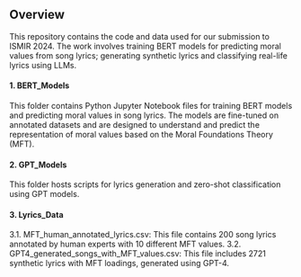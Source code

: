 ## Overview
This repository contains the code and data used for our submission to ISMIR 2024. 
The work involves training BERT models for predicting moral values from song lyrics; generating synthetic lyrics and classifying real-life lyrics using LLMs. 

#### 1. BERT_Models
This folder contains Python Jupyter Notebook files for training BERT models and predicting moral values in song lyrics. 
The models are fine-tuned on annotated datasets and are designed to understand and predict the representation of moral values based on the Moral Foundations Theory (MFT).

#### 2. GPT_Models
This folder hosts scripts for lyrics generation and zero-shot classification using GPT models.

#### 3. Lyrics_Data
3.1. MFT_human_annotated_lyrics.csv: This file contains 200 song lyrics annotated by human experts with 10 different MFT values.
3.2. GPT4_generated_songs_with_MFT_values.csv: This file includes 2721 synthetic lyrics with MFT loadings, generated using GPT-4.
